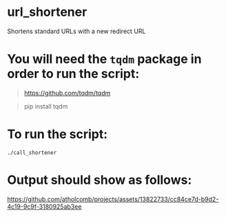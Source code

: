 # url_shortener
Shortens standard URLs with a new redirect URL

# You will need the `tqdm` package in order to run the script:
> https://github.com/tqdm/tqdm

> pip install tqdm

# To run the script:
`./call_shortener`

# Output should show as follows:
https://github.com/atholcomb/projects/assets/13822733/cc84ce7d-b9d2-4c19-9c9f-3180925ab3ee
